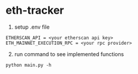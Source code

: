 # eth-tracker

1. setup .env file

```
ETHERSCAN_API = <your etherscan api key>
ETH_MAINNET_EXECUTION_RPC = <your rpc provider>
```


2. run command to see implemented functions

```
python main.py -h
```